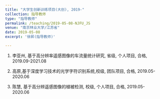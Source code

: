 ```yaml
---
title: "大学生创新训练项目(大创), 2019-"
collection: 指导教师
type: "指导教师"
permalink: /teaching/2019-05-08-NJFU_JS
venue: "南京林业大学/江苏省"
date: 2019-05-08
excerpt: '徐昇(指导教师)'

---
```



1. 李亚州, 基于高分辨率遥感图像的车流量统计研究, 省级, 个人项目, 合格, 2019.09-2021.08

1. 高原,基于深度学习技术的光学字符识别系统,校级, 团队项目, 合格, 2019.05-2020.06

1. 陈慧, 基于高分辨遥感图像的植被检测, 校级, 个人项目, 合格, 2019.05-2020.06








